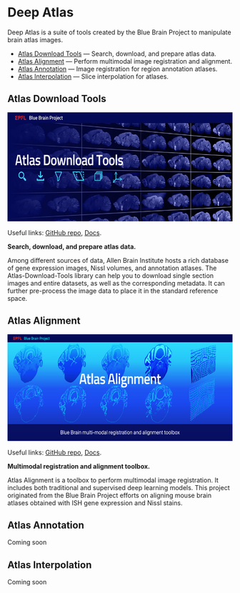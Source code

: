 # Deep Atlas
Deep Atlas is a suite of tools created by the Blue Brain Project to manipulate
brain atlas images. 
- [Atlas Download Tools](#atldld) — Search, download, and prepare atlas data.
- [Atlas Alignment](#atlalign) — Perform multimodal image registration and
  alignment.
- [Atlas Annotation](#atlannot) — Image registration for region annotation
  atlases.
- [Atlas Interpolation](#atlinter) — Slice interpolation for atlases.

## <a name="atldld"></a> Atlas Download Tools
<img src="images/Atlas-Download-Tools-banner.jpg" height="244" width="610"/>

Useful links:
[GitHub repo](https://github.com/BlueBrain/Atlas-Download-Tools),
[Docs](https://atlas-download-tools.readthedocs.io/en/latest/).

**Search, download, and prepare atlas data.**

Among different sources of data, Allen Brain Institute hosts a rich database of
gene expression images, Nissl volumes, and annotation atlases. The
Atlas-Download-Tools library can help you to download single section images and
entire datasets, as well as the corresponding metadata. It can further
pre-process the image data to place it in the standard reference space.


## <a name="atlalign"></a> Atlas Alignment
<img src="images/Atlas_Alignment_banner.jpg" height="239" width="598"/>

Useful links:
[GitHub repo](https://github.com/BlueBrain/atlas-alignment),
[Docs](https://atlas-alignment.readthedocs.io/en/latest/).

**Multimodal registration and alignment toolbox.**

Atlas Alignment is a toolbox to perform multimodal image registration. It
includes both traditional and supervised deep learning models. This project
originated from the Blue Brain Project efforts on aligning mouse brain atlases
obtained with ISH gene expression and Nissl stains.

## <a name="atlannot"></a> Atlas Annotation
Coming soon

## <a name="atlinter"></a> Atlas Interpolation
Coming soon
